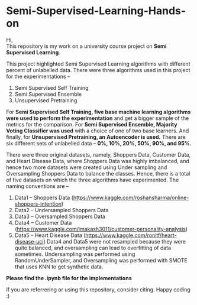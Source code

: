 # Semi-Supervised-Learning-Hands-on

Hi,<br>
This repository is my work on a university course project on __Semi Supervised Learning__.<br>

This project highlighted Semi Supervised Learning algorithms with different percent of unlabelled data. There were three algorithms used in this project for the experimentations –
1. Semi Supervised Self Training
2. Semi Supervised Ensemble
3. Unsupervised Pretraining </br>


For __Semi Supervised Self Training, five base machine learning algorithms were used to perform the experimentation__ and get a bigger sample of the metrics for the comparison. For __Semi Supervised Ensemble, Majority Voting Classifier was used__ with a choice of one of two base learners. And finally, for __Unsupervised Pretraining, an Autoencoder is used.__
There are six different sets of unlabelled data – __0%, 10%, 20%, 50%, 90%, and 95%__.<br>

There were three original datasets, namely, Shoppers Data, Customer Data, and Heart Disease Data, where Shoppers Data was highly imbalanced, and hence two more datasets were created using Under sampling and Oversampling Shoppers Data to balance the classes. Hence, there is a total of five datasets on which the three algorithms have experimented. The naming conventions are –
1. Data1 – Shoppers Data (https://www.kaggle.com/roshansharma/online-shoppers-intention)
2. Data2 – Undersampled Shoppers Data 
3. Data3 – Oversampled Shoppers Data
4. Data4 – Customer Data (https://www.kaggle.com/imakash3011/customer-personality-analysis)
5. Data5 – Heart Disease Data (https://www.kaggle.com/ronitf/heart-disease-uci)
Data4 and Data5 were not resampled because they were quite balanced, and oversampling can lead to overfitting of data sometimes.
Undersampling was performed using RandomUnderSampler, and Oversampling was performed with SMOTE that uses KNN to get synthetic data. <br>

__Please find the .ipynb file for the implementations__

If you are referrering or using this repository, consider citing. Happy coding :)



